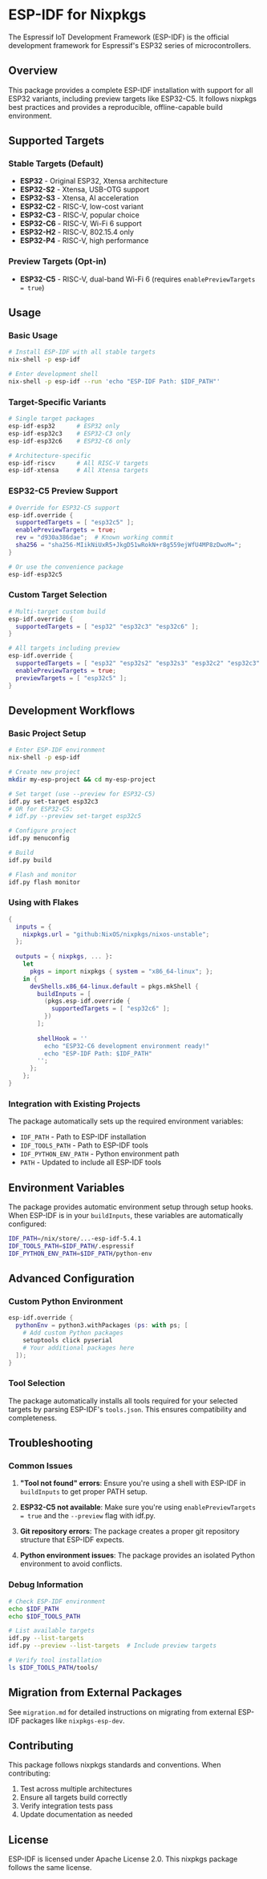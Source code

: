# ESP-IDF for Nixpkgs

The Espressif IoT Development Framework (ESP-IDF) is the official development framework for Espressif's ESP32 series of microcontrollers.

## Overview

This package provides a complete ESP-IDF installation with support for all ESP32 variants, including preview targets like ESP32-C5. It follows nixpkgs best practices and provides a reproducible, offline-capable build environment.

## Supported Targets

### Stable Targets (Default)
- **ESP32** - Original ESP32, Xtensa architecture
- **ESP32-S2** - Xtensa, USB-OTG support
- **ESP32-S3** - Xtensa, AI acceleration
- **ESP32-C2** - RISC-V, low-cost variant
- **ESP32-C3** - RISC-V, popular choice
- **ESP32-C6** - RISC-V, Wi-Fi 6 support
- **ESP32-H2** - RISC-V, 802.15.4 only
- **ESP32-P4** - RISC-V, high performance

### Preview Targets (Opt-in)
- **ESP32-C5** - RISC-V, dual-band Wi-Fi 6 (requires `enablePreviewTargets = true`)

## Usage

### Basic Usage

```bash
# Install ESP-IDF with all stable targets
nix-shell -p esp-idf

# Enter development shell
nix-shell -p esp-idf --run 'echo "ESP-IDF Path: $IDF_PATH"'
```

### Target-Specific Variants

```nix
# Single target packages
esp-idf-esp32      # ESP32 only
esp-idf-esp32c3    # ESP32-C3 only
esp-idf-esp32c6    # ESP32-C6 only

# Architecture-specific
esp-idf-riscv      # All RISC-V targets
esp-idf-xtensa     # All Xtensa targets
```

### ESP32-C5 Preview Support

```nix
# Override for ESP32-C5 support
esp-idf.override {
  supportedTargets = [ "esp32c5" ];
  enablePreviewTargets = true;
  rev = "d930a386dae";  # Known working commit
  sha256 = "sha256-MIikNiUxR5+JkgD51wRokN+r8g559ejWfU4MP8zDwoM=";
}

# Or use the convenience package
esp-idf-esp32c5
```

### Custom Target Selection

```nix
# Multi-target custom build
esp-idf.override {
  supportedTargets = [ "esp32" "esp32c3" "esp32c6" ];
}

# All targets including preview
esp-idf.override {
  supportedTargets = [ "esp32" "esp32s2" "esp32s3" "esp32c2" "esp32c3" "esp32c6" "esp32h2" "esp32p4" ];
  enablePreviewTargets = true;
  previewTargets = [ "esp32c5" ];
}
```

## Development Workflows

### Basic Project Setup

```bash
# Enter ESP-IDF environment
nix-shell -p esp-idf

# Create new project
mkdir my-esp-project && cd my-esp-project

# Set target (use --preview for ESP32-C5)
idf.py set-target esp32c3
# OR for ESP32-C5:
# idf.py --preview set-target esp32c5

# Configure project
idf.py menuconfig

# Build
idf.py build

# Flash and monitor
idf.py flash monitor
```

### Using with Flakes

```nix
{
  inputs = {
    nixpkgs.url = "github:NixOS/nixpkgs/nixos-unstable";
  };
  
  outputs = { nixpkgs, ... }:
    let
      pkgs = import nixpkgs { system = "x86_64-linux"; };
    in {
      devShells.x86_64-linux.default = pkgs.mkShell {
        buildInputs = [ 
          (pkgs.esp-idf.override {
            supportedTargets = [ "esp32c6" ];
          })
        ];
        
        shellHook = ''
          echo "ESP32-C6 development environment ready!"
          echo "ESP-IDF Path: $IDF_PATH"
        '';
      };
    };
}
```

### Integration with Existing Projects

The package automatically sets up the required environment variables:
- `IDF_PATH` - Path to ESP-IDF installation
- `IDF_TOOLS_PATH` - Path to ESP-IDF tools
- `IDF_PYTHON_ENV_PATH` - Python environment path
- `PATH` - Updated to include all ESP-IDF tools

## Environment Variables

The package provides automatic environment setup through setup hooks. When ESP-IDF is in your `buildInputs`, these variables are automatically configured:

```bash
IDF_PATH=/nix/store/...-esp-idf-5.4.1
IDF_TOOLS_PATH=$IDF_PATH/.espressif
IDF_PYTHON_ENV_PATH=$IDF_PATH/python-env
```

## Advanced Configuration

### Custom Python Environment

```nix
esp-idf.override {
  pythonEnv = python3.withPackages (ps: with ps; [
    # Add custom Python packages
    setuptools click pyserial
    # Your additional packages here
  ]);
}
```

### Tool Selection

The package automatically installs all tools required for your selected targets by parsing ESP-IDF's `tools.json`. This ensures compatibility and completeness.

## Troubleshooting

### Common Issues

1. **"Tool not found" errors**: Ensure you're using a shell with ESP-IDF in `buildInputs` to get proper PATH setup.

2. **ESP32-C5 not available**: Make sure you're using `enablePreviewTargets = true` and the `--preview` flag with idf.py.

3. **Git repository errors**: The package creates a proper git repository structure that ESP-IDF expects.

4. **Python environment issues**: The package provides an isolated Python environment to avoid conflicts.

### Debug Information

```bash
# Check ESP-IDF environment
echo $IDF_PATH
echo $IDF_TOOLS_PATH

# List available targets
idf.py --list-targets
idf.py --preview --list-targets  # Include preview targets

# Verify tool installation
ls $IDF_TOOLS_PATH/tools/
```

## Migration from External Packages

See `migration.md` for detailed instructions on migrating from external ESP-IDF packages like `nixpkgs-esp-dev`.

## Contributing

This package follows nixpkgs standards and conventions. When contributing:

1. Test across multiple architectures
2. Ensure all targets build correctly
3. Verify integration tests pass
4. Update documentation as needed

## License

ESP-IDF is licensed under Apache License 2.0. This nixpkgs package follows the same license.